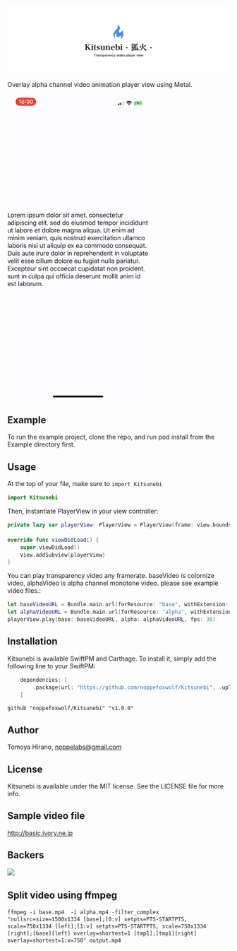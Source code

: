 ![](.github/meta/repo-banner.png)

Overlay alpha channel video animation player view using Metal.

![](.github/meta/animation.gif)

## Example

To run the example project, clone the repo, and run pod install from the Example directory first.

## Usage

At the top of your file, make sure to `import Kitsunebi`

```swift
import Kitsunebi
```

Then, instantiate PlayerView in your view controller:

```swift
private lazy var playerView: PlayerView = PlayerView(frame: view.bounds)!

override func viewDidLoad() {
    super.viewDidLoad()
    view.addSubview(playerView)
}
```

You can play transparency video any framerate. baseVideo is colornize video, alphaVideo is alpha channel monotone video. please see example video files.:

```swift
let baseVideoURL = Bundle.main.url(forResource: "base", withExtension: "mp4")!
let alphaVideoURL = Bundle.main.url(forResource: "alpha", withExtension: "mp4")!
playerView.play(base: baseVideoURL, alpha: alphaVideoURL, fps: 30)
```

## Installation

Kitsunebi is available SwiftPM and Carthage. To install it, simply add the following line to your SwiftPM:

```swift
    dependencies: [
        .package(url: "https://github.com/noppefoxwolf/Kitsunebi", .upToNextMajor(from: "v1.0.0"))
    ]
```

```
github "noppefoxwolf/Kitsunebi" "v1.0.0"
```

## Author

Tomoya Hirano, noppelabs@gmail.com

## License

Kitsunebi is available under the MIT license. See the LICENSE file for more info.

## Sample video file

http://basic.ivory.ne.jp

## Backers

<a href="https://opencollective.com/Kitsunebi#backers" target="_blank"><img src="https://opencollective.com/Kitsunebi/backers.svg?width=890"></a>

## Split video using ffmpeg

```
ffmpeg -i base.mp4  -i alpha.mp4 -filter_complex "nullsrc=size=1500x1334 [base];[0:v] setpts=PTS-STARTPTS, scale=750x1334 [left];[1:v] setpts=PTS-STARTPTS, scale=750x1334 [right];[base][left] overlay=shortest=1 [tmp1];[tmp1][right] overlay=shortest=1:x=750" output.mp4
```
